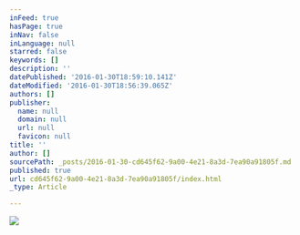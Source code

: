 ```yaml
---
inFeed: true
hasPage: true
inNav: false
inLanguage: null
starred: false
keywords: []
description: ''
datePublished: '2016-01-30T18:59:10.141Z'
dateModified: '2016-01-30T18:56:39.065Z'
authors: []
publisher:
  name: null
  domain: null
  url: null
  favicon: null
title: ''
author: []
sourcePath: _posts/2016-01-30-cd645f62-9a00-4e21-8a3d-7ea90a91805f.md
published: true
url: cd645f62-9a00-4e21-8a3d-7ea90a91805f/index.html
_type: Article

---
```

![](https://the-grid-user-content.s3-us-west-2.amazonaws.com/4d84f7b9-d1f3-4818-958c-82c64d3d1e94.jpg)